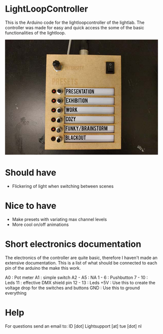 # LightLoopController

This is the Arduino code for the lightloopcontroller of the lightlab. The controller was made for easy and quick access the some of the basic functionalities of the lightloop.

![Alt text](/controllerPhoto.jpg?raw=true)

# Should have
- Flickering of light when switching between scenes

# Nice to have
- Make presets with variating max channel levels
- More cool on/off animations

# Short electronics documentation
The electronics of the controller are quite basic, therefore I haven't made an extensive documentation. This is a list of what should be connected to each pin of the arduino the make this work.

A0		: Pot meter
A1		: simple switch
A2 - A5	: NA
1  - 6 	: Pushbutton
7  - 10	: Leds
11		: effective DMX shield pin
12 - 13 : Leds
+5V		: Use this to create the voltage drop for the switches and buttons
GND		: Use this to ground everything

# Help

For questions send an email to: ID [dot] Lightsupport [at] tue [dot] nl